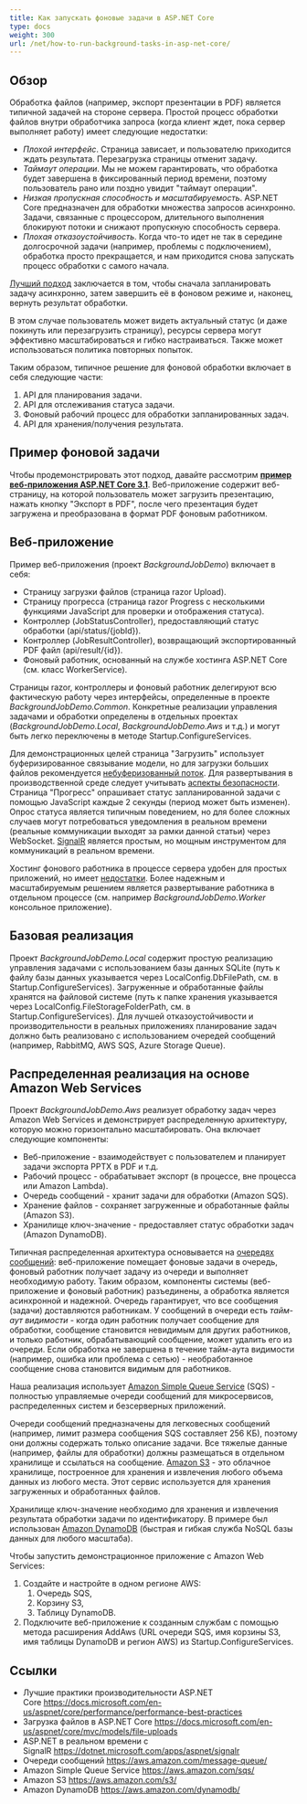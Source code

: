```yaml
---
title: Как запускать фоновые задачи в ASP.NET Core
type: docs
weight: 300
url: /net/how-to-run-background-tasks-in-asp-net-core/
---
```


## **Обзор**
Обработка файлов (например, экспорт презентации в PDF) является типичной задачей на стороне сервера. Простой процесс обработки файлов внутри обработчика запроса (когда клиент ждет, пока сервер выполняет работу) имеет следующие недостатки:

- *Плохой интерфейс*. Страница зависает, и пользователю приходится ждать результата. Перезагрузка страницы отменит задачу.
- *Таймаут операции*. Мы не можем гарантировать, что обработка будет завершена в фиксированный период времени, поэтому пользователь рано или поздно увидит "таймаут операции".
- *Низкая пропускная способность и масштабируемость*. ASP.NET Core предназначен для обработки множества запросов асинхронно. Задачи, связанные с процессором, длительного выполнения блокируют потоки и снижают пропускную способность сервера.
- *Плохая отказоустойчивость*. Когда что-то идет не так в середине долгосрочной задачи (например, проблемы с подключением), обработка просто прекращается, и нам приходится снова запускать процесс обработки с самого начала.

[Лучший подход](https://docs.microsoft.com/en-us/aspnet/core/performance/performance-best-practices#complete-long-running-tasks-outside-of-http-requests) заключается в том, чтобы сначала запланировать задачу асинхронно, затем завершить её в фоновом режиме и, наконец, вернуть результат обработки.

В этом случае пользователь может видеть актуальный статус (и даже покинуть или перезагрузить страницу), ресурсы сервера могут эффективно масштабироваться и гибко настраиваться. Также может использоваться политика повторных попыток.

Таким образом, типичное решение для фоновой обработки включает в себя следующие части:
1. API для планирования задачи.
2. API для отслеживания статуса задачи.
3. Фоновый рабочий процесс для обработки запланированных задач.
4. API для хранения/получения результата.

## **Пример фоновой задачи**
Чтобы продемонстрировать этот подход, давайте рассмотрим [**пример веб-приложения ASP.NET Core 3.1**](https://wiki.lutsk.dynabic.com/download/Aspose%20Slides/slidesnet/Discussion%20on%20Russian/Issues/Platform%20specific/How%20to%20run%20Background%20Tasks%20in%20ASP.NET%20Core/WebHome/BackgroundJobDemo.zip?rev=1.1). Веб-приложение содержит веб-страницу, на которой пользователь может загрузить презентацию, нажать кнопку "Экспорт в PDF", после чего презентация будет загружена и преобразована в формат PDF фоновым работником.
## **Веб-приложение**
Пример веб-приложения (проект *BackgroundJobDemo*) включает в себя:

- Страницу загрузки файлов (страница razor Upload).
- Страницу прогресса (страница razor Progress с несколькими функциями JavaScript для проверки и отображения статуса).
- Контроллер (JobStatusController), предоставляющий статус обработки (api/status/{jobId}).
- Контроллер (JobResultController), возвращающий экспортированный PDF файл (api/result/{id}).
- Фоновый работник, основанный на службе хостинга ASP.NET Core (см. класс WorkerService).

Страницы razor, контроллеры и фоновый работник делегируют всю фактическую работу через интерфейсы, определенные в проекте *BackgroundJobDemo.Common*. Конкретные реализации управления задачами и обработки определены в отдельных проектах (*BackgroundJobDemo.Local*, *BackgroundJobDemo.Aws* и т.д.) и могут быть легко переключены в методе Startup.ConfigureServices.

Для демонстрационных целей страница "Загрузить" использует буферизированное связывание модели, но для загрузки больших файлов рекомендуется [небуферизованный поток](https://docs.microsoft.com/en-us/aspnet/core/mvc/models/file-uploads). Для развертывания в производственной среде следует учитывать [аспекты безопасности](https://docs.microsoft.com/en-us/aspnet/core/mvc/models/file-uploads#security-considerations). Страница "Прогресс" опрашивает статус запланированной задачи с помощью JavaScript каждые 2 секунды (период может быть изменен). Опрос статуса является типичным поведением, но для более сложных случаев могут потребоваться уведомления в реальном времени (реальные коммуникации выходят за рамки данной статьи) через WebSocket. [SignalR](https://dotnet.microsoft.com/apps/aspnet/signalr) является простым, но мощным инструментом для коммуникаций в реальном времени.

Хостинг фонового работника в процессе сервера удобен для простых приложений, но имеет [недостатки](https://haacked.com/archive/2011/10/16/the-dangers-of-implementing-recurring-background-tasks-in-asp-net.aspx). Более надежным и масштабируемым решением является развертывание работника в отдельном процессе (см. например *BackgroundJobDemo.Worker* консольное приложение).
## **Базовая реализация**
Проект *BackgroundJobDemo.Local* содержит простую реализацию управления задачами с использованием базы данных SQLite (путь к файлу базы данных указывается через LocalConfig.DbFilePath, см. в Startup.ConfigureServices). Загруженные и обработанные файлы хранятся на файловой системе (путь к папке хранения указывается через LocalConfig.FileStorageFolderPath, см. в Startup.ConfigureServices). Для лучшей отказоустойчивости и производительности в реальных приложениях планирование задач должно быть реализовано с использованием очередей сообщений (например, RabbitMQ, AWS SQS, Azure Storage Queue).
## **Распределенная реализация на основе Amazon Web Services**
Проект *BackgroundJobDemo.Aws* реализует обработку задач через Amazon Web Services и демонстрирует распределенную архитектуру, которую можно горизонтально масштабировать. Она включает следующие компоненты:

- Веб-приложение - взаимодействует с пользователем и планирует задачи экспорта PPTX в PDF и т.д.
- Рабочий процесс - обрабатывает экспорт (в процессе, вне процесса или Amazon Lambda).
- Очередь сообщений - хранит задачи для обработки (Amazon SQS).
- Хранение файлов - сохраняет загруженные и обработанные файлы (Amazon S3).
- Хранилище ключ-значение - предоставляет статус обработки задач (Amazon DynamoDB).

Типичная распределенная архитектура основывается на [очередях сообщений](https://aws.amazon.com/message-queue/): веб-приложение помещает фоновые задачи в очередь, фоновый работник получает задачу из очереди и выполняет необходимую работу. Таким образом, компоненты системы (веб-приложение и фоновый работник) разъединены, а обработка является асинхронной и надежной. Очередь гарантирует, что все сообщения (задачи) доставляются работникам. У сообщений в очереди есть *тайм-аут видимости* - когда один работник получает сообщение для обработки, сообщение становится невидимым для других работников, и только работник, обрабатывающий сообщение, может удалить его из очереди. Если обработка не завершена в течение тайм-аута видимости (например, ошибка или проблема с сетью) - необработанное сообщение снова становится видимым для работников.

Наша реализация использует [Amazon Simple Queue Service](https://aws.amazon.com/sqs/) (SQS) - полностью управляемые очереди сообщений для микросервисов, распределенных систем и безсерверных приложений.

Очереди сообщений предназначены для легковесных сообщений (например, лимит размера сообщения SQS составляет 256 КБ), поэтому они должны содержать только описание задачи. Все тяжелые данные (например, файлы для обработки) должны размещаться в отдельном хранилище и ссылаться на сообщение. [Amazon S3](https://aws.amazon.com/s3/) - это облачное хранилище, построенное для хранения и извлечения любого объема данных из любого места. Этот сервис используется для хранения загруженных и обработанных файлов.

Хранилище ключ-значение необходимо для хранения и извлечения результата обработки задачи по идентификатору. В примере был использован [Amazon DynamoDB](https://aws.amazon.com/dynamodb/) (быстрая и гибкая служба NoSQL базы данных для любого масштаба).

Чтобы запустить демонстрационное приложение с Amazon Web Services:

1. Создайте и настройте в одном регионе AWS:
   1. Очередь SQS,
   1. Корзину S3,
   1. Таблицу DynamoDB.
2. Подключите веб-приложение к созданным службам с помощью метода расширения AddAws (URL очереди SQS, имя корзины S3, имя таблицы DynamoDB и регион AWS) из Startup.ConfigureServices. 
## **Ссылки**
- Лучшие практики производительности ASP.NET Core <https://docs.microsoft.com/en-us/aspnet/core/performance/performance-best-practices>
- Загрузка файлов в ASP.NET Core <https://docs.microsoft.com/en-us/aspnet/core/mvc/models/file-uploads>
- ASP.NET в реальном времени с SignalR <https://dotnet.microsoft.com/apps/aspnet/signalr>
- Очереди сообщений <https://aws.amazon.com/message-queue/>
- Amazon Simple Queue Service <https://aws.amazon.com/sqs/>
- Amazon S3 <https://aws.amazon.com/s3/>
- Amazon DynamoDB <https://aws.amazon.com/dynamodb/>
